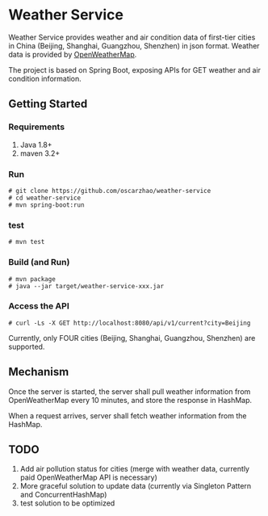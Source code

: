 # Weather Service

Weather Service provides weather and air condition data of first-tier cities in China (Beijing, Shanghai, 
Guangzhou, Shenzhen) in json format.  Weather data is provided by [OpenWeatherMap](https://openweathermap.org/ "OpenWeatherMap").

The project is based on Spring Boot, exposing APIs for GET weather and air condition information.

## Getting Started

### Requirements

1. Java 1.8+
2. maven 3.2+

### Run

```
# git clone https://github.com/oscarzhao/weather-service
# cd weather-service
# mvn spring-boot:run
```

### test

```
# mvn test
```
### Build (and Run)

```
# mvn package
# java --jar target/weather-service-xxx.jar
```

### Access the API

```
# curl -Ls -X GET http://localhost:8080/api/v1/current?city=Beijing
```

Currently, only FOUR cities (Beijing, Shanghai, Guangzhou, Shenzhen) are supported.

## Mechanism

Once the server is started, the server shall pull weather information from OpenWeatherMap every 10 minutes, and store
the response in HashMap.

When a request arrives, server shall fetch weather information from the HashMap.

## TODO

1. Add air pollution status for cities (merge with weather data, currently paid OpenWeatherMap API is necessary)
2. More graceful solution to update data (currently via Singleton Pattern and ConcurrentHashMap)
3. test solution to be optimized
